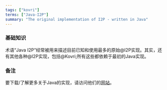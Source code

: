 ```yaml
---
tags: ["kovri"]
terms: ["Java-I2P"]
summary: "The original implementation of I2P - written in Java"
---
```


### 基础知识

术语“Java I2P”经常被用来描述目前已知和使用最多的原始@I2P实现。其实，还有其他各种@I2P实现，包括@Kovri;所有这些都依赖于最初的Java实现。

### 备注

要下载/了解更多关于Java的实现，请访问他们的[网站](https://geti2p.net/)。
